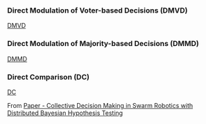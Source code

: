 ### Direct Modulation of Voter-based Decisions (DMVD)
[DMVD](Collective%20Decision%20Making%20in%20Swarm%20Robotics%20with%20Distributed%20Bayesian%20Hypothesis%20Testing.pdf#page=2&annotation=19R|Collective%20Decision%20Making%20in%20Swarm%20Robotics%20with%20Distributed%20Bayesian%20Hypothesis%20Testing,%20page%202)
 
### Direct Modulation of Majority-based Decisions (DMMD)
[DMMD](Collective%20Decision%20Making%20in%20Swarm%20Robotics%20with%20Distributed%20Bayesian%20Hypothesis%20Testing.pdf#page=2&annotation=21R|Collective%20Decision%20Making%20in%20Swarm%20Robotics%20with%20Distributed%20Bayesian%20Hypothesis%20Testing,%20page%202)

### Direct Comparison (DC)
[DC](Collective%20Decision%20Making%20in%20Swarm%20Robotics%20with%20Distributed%20Bayesian%20Hypothesis%20Testing.pdf#page=2&annotation=22R|Collective%20Decision%20Making%20in%20Swarm%20Robotics%20with%20Distributed%20Bayesian%20Hypothesis%20Testing,%20page%202)

From [Paper - Collective Decision Making in Swarm Robotics with Distributed Bayesian Hypothesis Testing](Paper%20-%20Collective%20Decision%20Making%20in%20Swarm%20Robotics%20with%20Distributed%20Bayesian%20Hypothesis%20Testing.md)